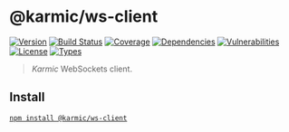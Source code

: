 # @karmic/ws-client

[![Version](https://img.shields.io/npm/v/@karmic/ws-client.svg)](https://www.npmjs.com/package/@karmic/ws-client)
[![Build Status](https://img.shields.io/travis/rafamel/karmic/master.svg)](https://travis-ci.org/rafamel/karmic)
[![Coverage](https://img.shields.io/coveralls/rafamel/karmic/master.svg)](https://coveralls.io/github/rafamel/karmic)
[![Dependencies](https://img.shields.io/david/rafamel/karmic.svg?path=packages%2Fws-client)](https://david-dm.org/rafamel/karmic?path=packages%2Fws-client)
[![Vulnerabilities](https://img.shields.io/snyk/vulnerabilities/npm/@karmic/ws-client.svg)](https://snyk.io/test/npm/@karmic/ws-client)
[![License](https://img.shields.io/github/license/rafamel/karmic.svg)](https://github.com/rafamel/karmic/blob/master/LICENSE)
[![Types](https://img.shields.io/npm/types/@karmic/ws-client.svg)](https://www.npmjs.com/package/@karmic/ws-client)

> *Karmic* WebSockets client.

## Install

[`npm install @karmic/ws-client`](https://www.npmjs.com/package/@karmic/ws-client)
